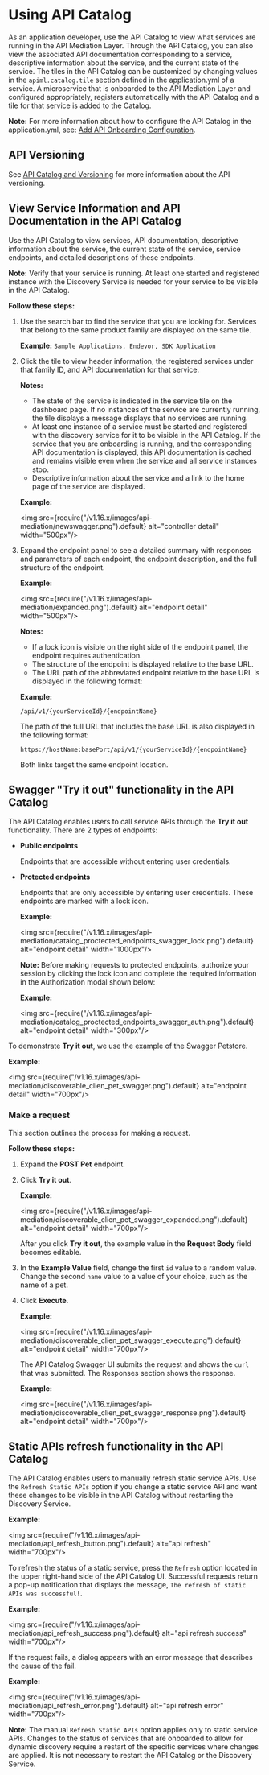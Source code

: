 # Using API Catalog

As an application developer, use the API Catalog to view what services are running in the
 API Mediation Layer. Through the API Catalog, you can also view the associated API documentation
  corresponding to a service, descriptive information about the service, and the current state
   of the service. The tiles in the API Catalog can be customized by changing values in
   the `apiml.catalog.tile` section defined in the application.yml of a service. A microservice that
   is onboarded to the API Mediation Layer and configured appropriately, registers automatically with the API Catalog
   and a tile for that service is added to the Catalog.

**Note:** For more information about how to configure the API Catalog in the application.yml, see: [Add API Onboarding Configuration](../extend/extend-apiml/onboard-spring-boot-enabler.md).

## API Versioning

See [API Catalog and Versioning](../extend/extend-apiml/api-mediation-versioning.md) for more information about the API versioning.

## View Service Information and API Documentation in the API Catalog

Use the API Catalog to view services, API documentation, descriptive information about the service, the current state of the service, service endpoints, and detailed descriptions of these endpoints.

**Note:** Verify that your service is running. At least one started and registered instance with the Discovery Service
           is needed for your service to be visible in the API Catalog.

**Follow these steps:**

1. Use the search bar to find the service that you are looking for.
Services that belong to the same product family are displayed on the same tile.

   **Example:** `Sample Applications, Endevor, SDK Application`

2. Click the tile to view header information, the registered services under that family ID,
 and API documentation for that service.

   **Notes:**

   * The state of the service is indicated in the service tile on the dashboard page.
    If no instances of the service are currently running, the tile displays a message displays that no services are running.
   * At least one instance of a service must be started and registered with the discovery service for it to be visible
    in the API Catalog. If the service that you are onboarding is running, and
    the corresponding API documentation is displayed, this API documentation is cached and remains visible
    even when the service and all service instances stop.
   * Descriptive information about the service and a link to the home page of the service are displayed.

   **Example:**

   <img src={require("/v1.16.x/images/api-mediation/newswagger.png").default} alt="controller detail" width="500px"/>

3. Expand the endpoint panel to see a detailed summary with responses and parameters of each endpoint,
 the endpoint description, and the full structure of the endpoint.

   **Example:**

   <img src={require("/v1.16.x/images/api-mediation/expanded.png").default} alt="endpoint detail" width="500px"/>

   **Notes:**

   * If a lock icon is visible on the right side of the endpoint panel, the endpoint requires authentication.
   * The structure of the endpoint is displayed relative to the base URL.
   * The URL path of the abbreviated endpoint relative to the base URL is displayed in the following format:

   **Example:**

    `/api/v1/{yourServiceId}/{endpointName}`

    The path of the full URL that includes the base URL is also displayed in the following format:

    `https://hostName:basePort/api/v1/{yourServiceId}/{endpointName}`

    Both links target the same endpoint location.

## Swagger "Try it out" functionality in the API Catalog

The API Catalog enables users to call service APIs through the **Try it out** functionality. There are 2 types of endpoints:

- **Public endpoints**

  Endpoints that are accessible without entering user credentials.
  
- **Protected endpoints** 

  Endpoints that are only accessible by entering user credentials. These endpoints are marked with a lock icon.

    **Example:**

    <img src={require("/v1.16.x/images/api-mediation/catalog_proctected_endpoints_swagger_lock.png").default} alt="endpoint detail" width="1000px"/>

    **Note:** Before making requests to protected endpoints, authorize your session by clicking the lock icon and complete the required information in the Authorization modal shown below:

    **Example:**

    <img src={require("/v1.16.x/images/api-mediation/catalog_proctected_endpoints_swagger_auth.png").default} alt="endpoint detail" width="300px"/>

To demonstrate **Try it out**, we use the example of the Swagger Petstore.

**Example:**

<img src={require("/v1.16.x/images/api-mediation/discoverable_clien_pet_swagger.png").default} alt="endpoint detail" width="700px"/>

### Make a request

This section outlines the process for making a request.

**Follow these steps:**

1. Expand the **POST Pet** endpoint.

2. Click **Try it out**.

   **Example:**

    <img src={require("/v1.16.x/images/api-mediation/discoverable_clien_pet_swagger_expanded.png").default} alt="endpoint detail" width="700px"/>

    After you click **Try it out**, the example value in the **Request Body** field becomes editable.

3. In the **Example Value** field, change the first `id` value to a random value. Change the second `name` value to a value of your choice, such as the name of a pet.

4. Click **Execute**.

   **Example:**

    <img src={require("/v1.16.x/images/api-mediation/discoverable_clien_pet_swagger_execute.png").default} alt="endpoint detail" width="700px"/>

    The API Catalog Swagger UI submits the request and shows the `curl` that was submitted. The Responses section shows the response. 

   **Example:**

    <img src={require("/v1.16.x/images/api-mediation/discoverable_clien_pet_swagger_response.png").default} alt="endpoint detail" width="700px"/>


## Static APIs refresh functionality in the API Catalog

The API Catalog enables users to manually refresh static service APIs. Use the `Refresh Static APIs` option if you change a static service API and want these changes to be visible in the API Catalog without restarting the Discovery Service.

**Example:**

<img src={require("/v1.16.x/images/api-mediation/api_refresh_button.png").default} alt="api refresh" width="700px"/>

To refresh the status of a static service, press the `Refresh` option located in the upper right-hand side of the API Catalog UI. 
Successful requests return a pop-up notification that displays the message, `The refresh of static APIs was successful!`.
 
**Example:**

<img src={require("/v1.16.x/images/api-mediation/api_refresh_success.png").default} alt="api refresh success" width="700px"/>


 If the request fails, a dialog appears with an error message that describes the cause of the fail. 

**Example:**

<img src={require("/v1.16.x/images/api-mediation/api_refresh_error.png").default} alt="api refresh error" width="700px"/>

**Note:** The manual `Refresh Static APIs` option applies only to static service APIs. Changes to the status of services that are onboarded to allow for dynamic discovery require a restart of the specific services where changes are applied. It is not necessary to restart the API Catalog or the Discovery Service.

